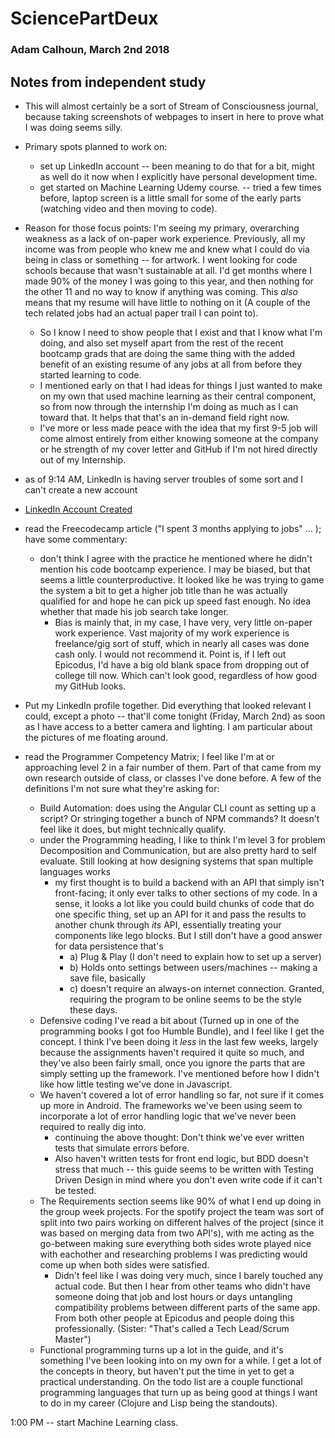 # SciencePartDeux
### Adam Calhoun, March 2nd 2018

## Notes from independent study
* This will almost certainly be a sort of Stream of Consciousness journal, because taking screenshots of webpages to insert in here to prove what I was doing seems silly.

* Primary spots planned to work on:
  * set up LinkedIn account -- been meaning to do that for a bit, might as well do it now when I explicitly have personal development time.
  * get started on Machine Learning Udemy course. -- tried a few times before, laptop screen is a little small for some of the early parts (watching video and then moving to code).

* Reason for those focus points: I'm seeing my primary, overarching weakness as a lack of on-paper work experience. Previously, all my income was from people who knew me and knew what I could do via being in class or something -- for artwork. I went looking for code schools because that wasn't sustainable at all. I'd get months where I made 90% of the money I was going to this year, and then nothing for the other 11 and no way to know if anything was coming. This *also* means that my resume will have little to nothing on it (A couple of the tech related jobs had an actual paper trail I can point to).
  * So I know I need to show people that I exist and that I know what I'm doing, and also set myself apart from the rest of the recent bootcamp grads that are doing the same thing with the added benefit of an existing resume of any jobs at all from before they started learning to code.
  * I mentioned early on that I had ideas for things I just wanted to make on my own that used machine learning as their central component, so from now through the internship I'm doing as much as I can toward that. It helps that that's an in-demand field right now.
  * I've more or less made peace with the idea that my first 9-5 job will come almost entirely from either knowing someone at the company or he strength of my cover letter and GitHub if I'm not hired directly out of my Internship.

* as of 9:14 AM, LinkedIn is having server troubles of some sort and I can't create a new account
* [LinkedIn Account Created](https://www.linkedin.com/in/adam-calhoun-77536315a/)

* read the Freecodecamp article ("I spent 3 months applying to jobs" ... ); have some commentary:
  * don't think I agree with the practice he mentioned where he didn't mention his code bootcamp experience. I may be biased, but that seems a little counterproductive. It looked like he was trying to game the system a bit to get a higher job title than he was actually qualified for and hope he can pick up speed fast enough. No idea whether that made his job search take longer.
    * Bias is mainly that, in my case, I have very, very little on-paper work experience. Vast majority of my work experience is freelance/gig sort of stuff, which in nearly all cases was done cash only. I would not recommend it. Point is, if I left out Epicodus, I'd have a big old blank space from dropping out of college till now. Which can't look good, regardless of how good my GitHub looks.

* Put my LinkedIn profile together. Did everything that looked relevant I could, except a photo -- that'll come tonight (Friday, March 2nd) as soon as I have access to a better camera and lighting. I am particular about the pictures of me floating around.

* read the Programmer Competency Matrix; I feel like I'm at or approaching level 2 in a fair number of them. Part of that came from my own research outside of class, or classes I've done before. A few of the definitions I'm not sure what they're asking for:
  * Build Automation: does using the Angular CLI count as setting up a script? Or stringing together a bunch of NPM commands? It doesn't feel like it does, but might technically qualify.
  * under the Programming heading, I like to think I'm level 3 for problem Decomposition and Communication, but are also pretty hard to self evaluate. Still looking at how designing systems that span multiple languages works
    * my first thought is to build a backend with an API that simply isn't front-facing; it only ever talks to other sections of my code. In a sense, it looks a lot like you could build chunks of code that do one specific thing, set up an API for it and pass the results to another chunk through *its* API, essentially treating your components like lego blocks. But I still don't have a good answer for data persistence that's
      * a) Plug & Play (I don't need to explain how to set up a server)
      * b) Holds onto settings between users/machines -- making a save file, basically
      * c) doesn't require an always-on internet connection. Granted, requiring the program to be online seems to be the style these days.
  * Defensive coding I've read a bit about (Turned up in one of the programming books I got foo Humble Bundle), and I feel like I get the concept. I think I've been doing it *less* in the last few weeks, largely because the assignments haven't required it quite so much, and they've also been fairly small, once you ignore the parts that are simply setting up the framework. I've mentioned before how I didn't like how little testing we've done in Javascript.
  * We haven't covered a lot of error handling so far, not sure if it comes up more in Android. The frameworks we've been using seem to incorporate a lot of error handling logic that we've never been required to really dig into.
    * continuing the above thought: Don't think we've ever written tests that simulate errors before.
    * Also haven't written tests for front end logic, but BDD doesn't stress that much -- this guide seems to be written with Testing Driven Design in mind where you don't even write code if it can't be tested.
  * The Requirements section seems like 90% of what I end up doing in the group week projects. For the spotify project the team was sort of split into two pairs working on different halves of the project (since it was based on merging data from two API's), with me acting as the go-between making sure everything both sides wrote played nice with eachother and researching problems I was predicting would come up when both sides were satisfied.
    * Didn't feel like I was doing very much, since I barely touched any actual code. But then I hear from other teams who didn't have someone doing that job and lost hours or days untangling compatibility problems between different parts of the same app. From both other people at Epicodus and people doing this professionally. (Sister: "That's called a Tech Lead/Scrum Master")
  * Functional programming turns up a lot in the guide, and it's something I've been looking into on my own for a while. I get a lot of the concepts in theory, but haven't put the time in yet to get a practical understanding. On the todo list are a couple functional programming languages that turn up as being good at things I want to do in my career (Clojure and Lisp being the standouts).

1:00 PM -- start Machine Learning class.
